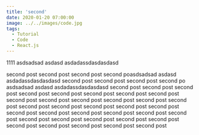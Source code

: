 ```yaml
---
title: 'second'
date: 2020-01-20 07:00:00
image: ../../images/code.jpg
tags:
  - Tutorial
  - Code
  - React.js
---
```


1111
asdsadsad asdasd
asdadassdasdasdasd

second post second post second post second poasdsadsad asdasd
asdadassdasdasdasd
second post second post second post second po
asdsadsad asdasd
asdadassdasdasdasd
second post second post second post second post second post second post second post second post second post second post second post second post second post second post second post second post second post second post second post second post second post second post second post second post second post second post second post second post second post second post second post second post second post second post second post
